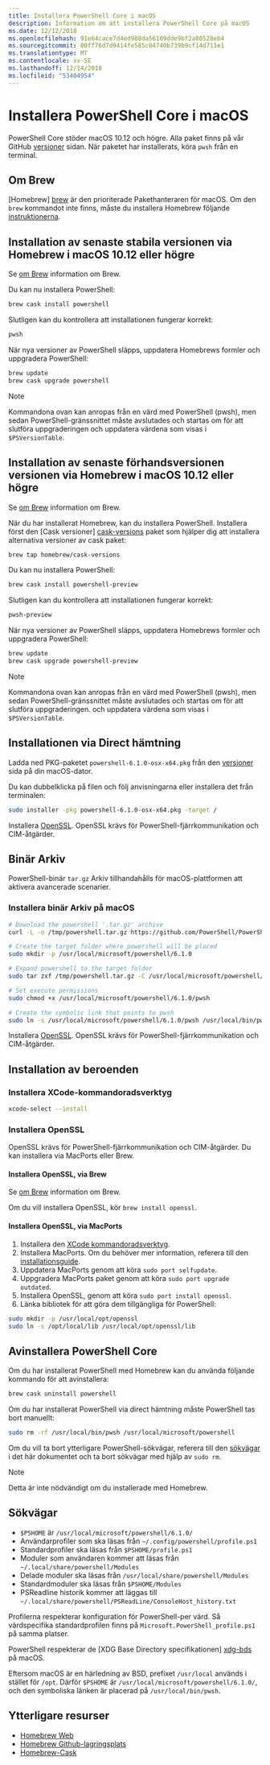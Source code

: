 ```yaml
---
title: Installera PowerShell Core i macOS
description: Information om att installera PowerShell Core på macOS
ms.date: 12/12/2018
ms.openlocfilehash: 91e64cace7d4ed988da56109dde9bf2a80528eb4
ms.sourcegitcommit: 00ff76d7d9414fe585c04740b739b9cf14d711e1
ms.translationtype: MT
ms.contentlocale: sv-SE
ms.lasthandoff: 12/14/2018
ms.locfileid: "53404954"
---
```

# <a name="installing-powershell-core-on-macos"></a>Installera PowerShell Core i macOS

PowerShell Core stöder macOS 10.12 och högre.
Alla paket finns på vår GitHub [versioner][] sidan.
När paketet har installerats, köra `pwsh` från en terminal.

## <a name="about-brew"></a>Om Brew

[Homebrew] [ brew] är den prioriterade Pakethanteraren för macOS.
Om den `brew` kommandot inte finns, måste du installera Homebrew följande [instruktionerna][brew].

## <a name="installation-of-latest-stable-release-via-homebrew-on-macos-1012-or-higher"></a>Installation av senaste stabila versionen via Homebrew i macOS 10.12 eller högre

Se [om Brew](#about-brew) information om Brew.

Du kan nu installera PowerShell:

```sh
brew cask install powershell
```

Slutligen kan du kontrollera att installationen fungerar korrekt:

```sh
pwsh
```

När nya versioner av PowerShell släpps, uppdatera Homebrews formler och uppgradera PowerShell:

```sh
brew update
brew cask upgrade powershell
```

> [!NOTE]
> Kommandona ovan kan anropas från en värd med PowerShell (pwsh), men sedan PowerShell-gränssnittet måste avslutades och startas om för att slutföra uppgraderingen och uppdatera värdena som visas i `$PSVersionTable`.

[brew]: http://brew.sh/

## <a name="installation-of-latest-preview-release-via-homebrew-on-macos-1012-or-higher"></a>Installation av senaste förhandsversionen versionen via Homebrew i macOS 10.12 eller högre

Se [om Brew](#about-brew) information om Brew.

När du har installerat Homebrew, kan du installera PowerShell.
Installera först den [Cask versioner] [ cask-versions] paket som hjälper dig att installera alternativa versioner av cask paket:

```sh
brew tap homebrew/cask-versions
```

Du kan nu installera PowerShell:

```sh
brew cask install powershell-preview
```

Slutligen kan du kontrollera att installationen fungerar korrekt:

```sh
pwsh-preview
```

När nya versioner av PowerShell släpps, uppdatera Homebrews formler och uppgradera PowerShell:

```sh
brew update
brew cask upgrade powershell-preview
```

> [!NOTE]
> Kommandona ovan kan anropas från en värd med PowerShell (pwsh), men sedan PowerShell-gränssnittet måste avslutades och startas om för att slutföra uppgraderingen.
> och uppdatera värdena som visas i `$PSVersionTable`.

## <a name="installation-via-direct-download"></a>Installationen via Direct hämtning

Ladda ned PKG-paketet `powershell-6.1.0-osx-x64.pkg`
från den [versioner][] sida på din macOS-dator.

Du kan dubbelklicka på filen och följ anvisningarna eller installera det från terminalen:

```sh
sudo installer -pkg powershell-6.1.0-osx-x64.pkg -target /
```

Installera [OpenSSL](#install-openssl). OpenSSL krävs för PowerShell-fjärrkommunikation och CIM-åtgärder.

## <a name="binary-archives"></a>Binär Arkiv

PowerShell-binär `tar.gz` Arkiv tillhandahålls för macOS-plattformen att aktivera avancerade scenarier.

### <a name="installing-binary-archives-on-macos"></a>Installera binär Arkiv på macOS

```sh
# Download the powershell '.tar.gz' archive
curl -L -o /tmp/powershell.tar.gz https://github.com/PowerShell/PowerShell/releases/download/v6.1.0/powershell-6.1.0-osx-x64.tar.gz

# Create the target folder where powershell will be placed
sudo mkdir -p /usr/local/microsoft/powershell/6.1.0

# Expand powershell to the target folder
sudo tar zxf /tmp/powershell.tar.gz -C /usr/local/microsoft/powershell/6.1.0

# Set execute permissions
sudo chmod +x /usr/local/microsoft/powershell/6.1.0/pwsh

# Create the symbolic link that points to pwsh
sudo ln -s /usr/local/microsoft/powershell/6.1.0/pwsh /usr/local/bin/pwsh
```

Installera [OpenSSL](#install-openssl). OpenSSL krävs för PowerShell-fjärrkommunikation och CIM-åtgärder.

## <a name="installing-dependencies"></a>Installation av beroenden

### <a name="install-xcode-command-line-tools"></a>Installera XCode-kommandoradsverktyg

```sh
xcode-select --install
```

### <a name="install-openssl"></a>Installera OpenSSL

OpenSSL krävs för PowerShell-fjärrkommunikation och CIM-åtgärder. Du kan installera via MacPorts eller Brew.

#### <a name="install-openssl-via-brew"></a>Installera OpenSSL, via Brew

Se [om Brew](#about-brew) information om Brew.

Om du vill installera OpenSSL, kör `brew install openssl`.

#### <a name="install-openssl-via-macports"></a>Installera OpenSSL, via MacPorts

1. Installera den [XCode kommandoradsverktyg](#install-xcode-command-line-tools).
1. Installera MacPorts.
   Om du behöver mer information, referera till den [installationsguide](https://guide.macports.org/chunked/installing.macports.html).
1. Uppdatera MacPorts genom att köra `sudo port selfupdate`.
1. Uppgradera MacPorts paket genom att köra `sudo port upgrade outdated`.
1. Installera OpenSSL, genom att köra `sudo port install openssl`.
1. Länka bibliotek för att göra dem tillgängliga för PowerShell:

```sh
sudo mkdir -p /usr/local/opt/openssl
sudo ln -s /opt/local/lib /usr/local/opt/openssl/lib
```

## <a name="uninstalling-powershell-core"></a>Avinstallera PowerShell Core

Om du har installerat PowerShell med Homebrew kan du använda följande kommando för att avinstallera:

```sh
brew cask uninstall powershell
```

Om du har installerat PowerShell via direct hämtning måste PowerShell tas bort manuellt:

```sh
sudo rm -rf /usr/local/bin/pwsh /usr/local/microsoft/powershell
```

Om du vill ta bort ytterligare PowerShell-sökvägar, referera till den [sökvägar](#paths) i det här dokumentet och ta bort sökvägar med hjälp av `sudo rm`.

> [!NOTE]
> Detta är inte nödvändigt om du installerade med Homebrew.

## <a name="paths"></a>Sökvägar

* `$PSHOME` är `/usr/local/microsoft/powershell/6.1.0/`
* Användarprofiler som ska läsas från `~/.config/powershell/profile.ps1`
* Standardprofiler ska läsas från `$PSHOME/profile.ps1`
* Moduler som användaren kommer att läsas från `~/.local/share/powershell/Modules`
* Delade moduler ska läsas från `/usr/local/share/powershell/Modules`
* Standardmoduler ska läsas från `$PSHOME/Modules`
* PSReadline historik kommer att läggas till `~/.local/share/powershell/PSReadLine/ConsoleHost_history.txt`

Profilerna respekterar konfiguration för PowerShell-per värd.
Så värdspecifika standardprofilen finns på `Microsoft.PowerShell_profile.ps1` på samma platser.

PowerShell respekterar de [XDG Base Directory specifikationen] [ xdg-bds] på macOS.

Eftersom macOS är en härledning av BSD, prefixet `/usr/local` används i stället för `/opt`.
Därför `$PSHOME` är `/usr/local/microsoft/powershell/6.1.0/`, och den symboliska länken är placerad på `/usr/local/bin/pwsh`.

## <a name="additional-resources"></a>Ytterligare resurser

* [Homebrew Web][brew]
* [Homebrew Github-lagringsplats][GitHub]
* [Homebrew-Cask][cask]

[brew]: http://brew.sh/
[Cask]: https://github.com/Homebrew/homebrew-cask
[cask-versions]: https://github.com/Homebrew/homebrew-cask-versions
[GitHub]: https://github.com/Homebrew
[versioner]: https://github.com/PowerShell/PowerShell/releases/latest
[xdg-bds]: https://specifications.freedesktop.org/basedir-spec/basedir-spec-latest.html
